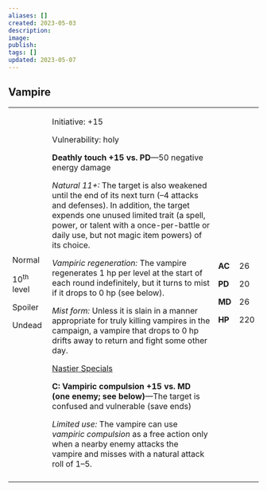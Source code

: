 ```yaml
---
aliases: []
created: 2023-05-03
description: 
image: 
publish: 
tags: []
updated: 2023-05-07
---
```


## Vampire

<table>
<colgroup>
<col style="width: 16%" />
<col style="width: 71%" />
<col style="width: 5%" />
<col style="width: 6%" />
</colgroup>
<tbody>
<tr class="odd">
<td><p>Normal</p>
<p>10<sup>th</sup> level</p>
<p>Spoiler</p>
<p>Undead</p></td>
<td><p>Initiative: +15</p>
<p>Vulnerability: holy</p>
<p><strong>Deathly touch +15 vs. PD</strong>—50 negative energy
damage</p>
<p><em>Natural 11+:</em> The target is also weakened until the end of
its next turn (–4 attacks and defenses). In addition, the target expends
one unused limited trait (a spell, power, or talent with a
once-per-battle or daily use, but not magic item powers) of its
choice.</p>
<p><em>Vampiric regeneration:</em> The vampire regenerates 1 hp per
level at the start of each round indefinitely, but it turns to mist if
it drops to 0 hp (see below).</p>
<p><em>Mist form:</em> Unless it is slain in a manner appropriate for
truly killing vampires in the campaign, a vampire that drops to 0 hp
drifts away to return and fight some other day.</p>
<p><u>Nastier Specials</u></p>
<p><strong>C: Vampiric compulsion +15 vs. MD (one enemy; see
below)</strong>—The target is confused and vulnerable (save ends)</p>
<p><em>Limited use:</em> The vampire can use <em>vampiric
compulsion</em> as a free action only when a nearby enemy attacks the
vampire and misses with a natural attack roll of 1–5.</p></td>
<td><p><strong>AC</strong></p>
<p><strong>PD</strong></p>
<p><strong>MD</strong></p>
<p><strong>HP</strong></p></td>
<td><p>26</p>
<p>20</p>
<p>26</p>
<p>220</p></td>
</tr>
<tr class="even">
<td></td>
<td></td>
<td></td>
<td></td>
</tr>
</tbody>
</table>
